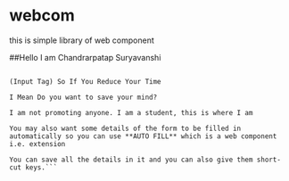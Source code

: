 # webcom
this is simple library of web component 

##Hello I am Chandrarpatap Suryavanshi
```I Am A Student And I Fill Alot Of Form

(Input Tag) So If You Reduce Your Time

I Mean Do you want to save your mind?

I am not promoting anyone. I am a student, this is where I am

You may also want some details of the form to be filled in automatically so you can use **AUTO FILL** which is a web component i.e. extension

You can save all the details in it and you can also give them short-cut keys.```
